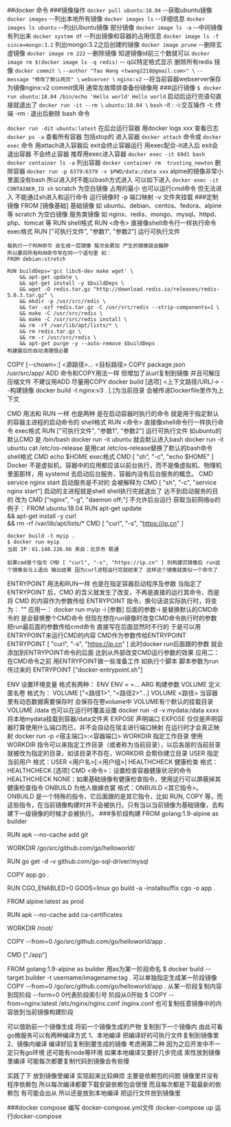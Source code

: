 ##docker 命令
###镜像操作
`docker pull ubuntu:18.04`	--获取ubuntu镜像
`docker images` --列出本地所有镜像 
`docker images ls`	--详细信息
`docker images ls ubuntu`	--列出Ubuntu镜像 部分镜像
`docker image ls -a` --中间镜像有列出来
`docker system df`  --列出镜像和容器的占用信息
`docker image ls -f since=mongo:3.2` 列出mongo:3.2之后创建的镜像
`docker image prune`	--删除玄虚镜像
`docker image rm 222` --删除镜像 知道镜像id前三个数就可以
`docker image rm $(docker image ls -q redis)`  -- q以特定格式显示 删除所有redis
镜像
`docker commit \`
    `--author "Tao Wang <twang2218@gmail.com>" \`
    `--message "修改了默认网页" \`
    `webserver \`
    `nginx:v2`	--将当前容器webserver保存为镜像nginx:v2 commit慎用 通常左故障排查备份镜像用
###运行镜像
`$ docker run ubuntu:18.04 /bin/echo 'Hello world'`
`Hello world`
启动后运行完语句直接就退出了
`docker run -it --rm \`
    `ubuntu:18.04 \`
    `bash`
-it : -i:交互操作 -t: 终端
-rm : 退出后删除
bash 命令

`docker run -dit ubuntu:latest` 在后台运行容器 用docker logs xxx 查看日志
`docker ps -a` 查看所有容器 包括stop的
进入容器 `docker attach` 命令或 `docker exec` 命令
用attach进入容器后 exit会终止容器运行 用exec配合-it进入后 exit会退出容器 不会终止容器
推荐用exec进入容器
`docker exec -it 69d1 bash`
`docker container ls -a` 列出容器
`docker container rm  trusting_newton` 删除容器
`docker run -p 6379:6379 -v $PWD/data:/data xxx`
alpine的镜像非常小 里面没有bash 所以进入时不能以bash方式进入 可以如下进入
`docker exec -it CONTAINER_ID sh`
scratch 为空白镜像 占用的最小 也可以运行cmd命令 但无法进入 不能通过sh进入和运行命令
运行镜像时 -p 端口映射 -v 文件夹挂载
###定制镜像
FROM [镜像基础] 
	基础镜像 如 ubuntu、debian、centos、fedora、alpine 等 scratch 为空白镜像
	服务类镜像 如 nginx、redis、mongo、mysql、httpd、php、tomcat 等
RUN 
	shell格式
		RUN <命令>  直接像shell命令行一样执行命令
	exec格式
		RUN ["可执行文件", "参数1", "参数2"] 运行可执行文件

	每执行一个RUN命令 会生成一层镜像 每次会累加 产生的镜像就会臃肿
	所以要将所有RUN命令写在同一个语句里 如：
	FROM debian:stretch

	RUN buildDeps='gcc libc6-dev make wget' \
		&& apt-get update \
		&& apt-get install -y $buildDeps \
		&& wget -O redis.tar.gz "http://download.redis.io/releases/redis-5.0.3.tar.gz" \
		&& mkdir -p /usr/src/redis \
		&& tar -xzf redis.tar.gz -C /usr/src/redis --strip-components=1 \
		&& make -C /usr/src/redis \
		&& make -C /usr/src/redis install \
		&& rm -rf /var/lib/apt/lists/* \
		&& rm redis.tar.gz \
		&& rm -r /usr/src/redis \
		&& apt-get purge -y --auto-remove $buildDeps 
	构建最后的自动清理很必要
COPY [--chown=<user>:<group>] <源路径>... <目标路径>
	COPY package.json /usr/src/app/
ADD 命令和COPY用法一样 但增加了从url复制到镜像 并且可解压压缩文件 不建议用ADD 尽量用COPY
docker build [选项] <上下文路径/URL/->  --构建镜像
	docker build -t nginx:v3 . [.]为当前目录 会被传进Dockerfile里作为上下文

CMD 用法和 RUN 一样 也是两种 是在启动容器时执行的命令 就是用于指定默认的容器主进程的启动命令的
	shell格式
		RUN <命令>  直接像shell命令行一样执行命令
	exec格式
		RUN ["可执行文件", "参数1", "参数2"] 运行可执行文件
	如ubuntu的默认CMD 是 /bin/bash
	docker run -it ubuntu 就会默认进入bash
	docker run -it ubuntu cat /etc/os-release 是用cat /etc/os-release替换了默认的bash命令
	shell格式 CMD echo $HOME
	exec格式 CMD [ "sh", "-c", "echo $HOME" ]
	Docker 不是虚拟机，容器中的应用都应该以前台执行，而不是像虚拟机、物理机里面那样，用 systemd 去启动后台服务，容器内没有后台服务的概念。
	CMD service nginx start 启动服务是不对的 会被解释为 CMD [ "sh", "-c", "service nginx start"] 启动的主进程就是shell shell执行完就退出了 达不到启动服务的目的
	改为 CMD ["nginx", "-g", "daemon off;"] 不允许后台运行
	获取当前网络ip的例子：
	FROM ubuntu:18.04
	RUN apt-get update \
		&& apt-get install -y curl \
		&& rm -rf /var/lib/apt/lists/*
	CMD [ "curl", "-s", "https://ip.cn" ]

	docker build -t myip .
	$ docker run myip
	当前 IP：61.148.226.66 来自：北京市 联通

	如果cmd是个指令 CMD [ "curl", "-s", "https://ip.cn" ] 则构建完镜像后 run这个镜像会马上退出 输出结果 因为curl进程运行完就结束了 这样这个镜像就类似一个命令了

ENTRYPOINT 用法和RUN一样 也是在指定容器启动程序及参数
	当指定了 ENTRYPOINT 后，CMD 的含义就发生了改变，不再是直接的运行其命令，而是将 CMD 的内容作为参数传给 ENTRYPOINT 指令，换句话说实际执行时，将变为：
	<ENTRYPOINT> "<CMD>"
	应用一：
		docker run myip -i [参数]  后面的参数-i 是替换默认的CMD命令的 是会替换整个CMD命令 
		但现在想在run镜像时改变CMD命令执行时的参数 把run最后面的参数传给cmd命令 直接写在后面显然时不行的
		于是可以用ENTRYPOINT来运行CMD的内容 CMD作为参数传给ENTRYPOINT
		ENTRYPOINT [ "curl", "-s", "https://ip.cn" ] 
		此时docker run后面跟的参数 就会添加到ENTRYPOINT命令的后面 达到从外部改变CMD运行参数的效果
	应用二：
		在CMD命令之前 用ENTRYPOINT做一些准备工作 如执行个脚本 脚本参数为run传过来的
		ENTRYPOINT ["docker-entrypoint.sh"]
	
ENV 设置环境变量 格式有两种：
	ENV <key> <value>
	ENV <key1>=<value1> <key2>=<value2>...
ARG 构建参数
VOLUME 定义匿名卷 格式为：
	VOLUME ["<路径1>", "<路径2>"...]
	VOLUME <路径>
	当容器里有动态数据需要保存时 会保存在卷volume中 VOLUME有个默认的挂载目录 VOLUME /data
	也可以在运行时覆盖设置
	docker run -d -v mydata:/data xxxx
	将本地mydata挂载到容器/data文件夹
EXPOSE 声明端口 EXPOSE 仅仅是声明容器打算使用什么端口而已，并不会自动在宿主进行端口映射
	在运行时才会真正映射 docker run -p <宿主端口>:<容器端口>
WORKDIR 指定工作目录
	使用 WORKDIR 指令可以来指定工作目录（或者称为当前目录），以后各层的当前目录就被改为指定的目录，如该目录不存在，WORKDIR 会帮你建立目录
USER 指定当前用户
	格式：USER <用户名>[:<用户组>]
HEALTHCHECK 健康检查
	格式：
		HEALTHCHECK [选项] CMD <命令>：设置检查容器健康状况的命令
		HEALTHCHECK NONE：如果基础镜像有健康检查指令，使用这行可以屏蔽掉其健康检查指令
ONBUILD 为他人做嫁衣裳
	格式：ONBUILD <其它指令>。
	ONBUILD 是一个特殊的指令，它后面跟的是其它指令，比如 RUN, COPY 等，而这些指令，在当前镜像构建时并不会被执行。只有当以当前镜像为基础镜像，去构建下一级镜像的时候才会被执行。
###多阶段构建
FROM golang:1.9-alpine as builder

RUN apk --no-cache add git

WORKDIR /go/src/github.com/go/helloworld/

RUN go get -d -v github.com/go-sql-driver/mysql

COPY app.go .

RUN CGO_ENABLED=0 GOOS=linux go build -a -installsuffix cgo -o app .

FROM alpine:latest as prod

RUN apk --no-cache add ca-certificates

WORKDIR /root/

COPY --from=0 /go/src/github.com/go/helloworld/app .

CMD ["./app"]

FROM golang:1.9-alpine as builder 用as为某一阶段命名
$ docker build --target builder -t username/imagename:tag .  可以单独指定生成某一阶段镜像
COPY --from=0 /go/src/github.com/go/helloworld/app . 从某一阶段复制内容到现阶段 --form=0 0代表阶段索引号 阶段从0开始
$ COPY --from=nginx:latest /etc/nginx/nginx.conf /nginx.conf 也可复制任意镜像中的内容放到当前镜像构建阶段


可以借助前一个镜像生成 将前一个镜像生成的产物 复制到下一个镜像内
由此可看 go微服务可以有两种编译方式
1、本地编译 把编译好的可执行文件复制到镜像里
2、镜像内编译 编译好后复制到要生成的镜像
考虑用第二种 因为之后开发中不一定只有go环境 还可能有node等环境
如果本地编译又要好几步完成 索性放到镜像里编译 可能每次都要复制代码到镜像会有些慢

实践了下 放到镜像里编译 实现起来比较麻烦 主要是依赖包的问题
镜像里并没有程序依赖包 所以每次编译都要下载安装依赖包会很慢 而且每次都是下载最新的依赖包 有可能会出从 所以还是放到本地编译 把运行文件放到镜像里

###docker compose
编写 docker-compose.yml文件
 docker-compose up 运行docker-compose
